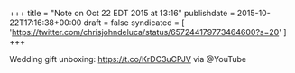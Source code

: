 +++
title = "Note on Oct 22 EDT 2015 at 13:16"
publishdate = 2015-10-22T17:16:38+00:00
draft = false
syndicated = [ 'https://twitter.com/chrisjohndeluca/status/657244179773464600?s=20' ]
+++

Wedding gift unboxing: https://t.co/KrDC3uCPJV via @YouTube

